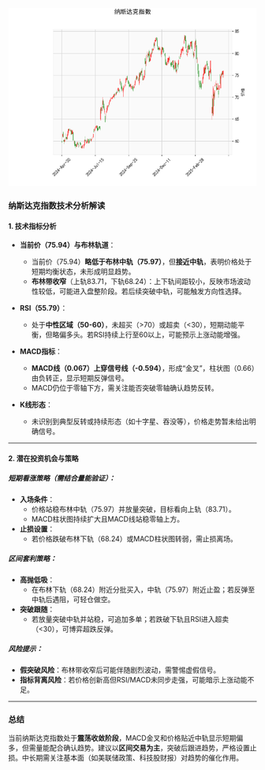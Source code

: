 ![图](NDAQ.png)



### 纳斯达克指数技术分析解读

#### 1. 技术指标分析
- **当前价（75.94）与布林轨道**：
  - 当前价（75.94）**略低于布林中轨（75.97）**，但**接近中轨**，表明价格处于短期均衡状态，未形成明显趋势。
  - **布林带收窄**（上轨83.71，下轨68.24）：上下轨间距较小，反映市场波动性较低，可能进入盘整阶段。若后续突破中轨，可能触发方向性选择。

- **RSI（55.79）**：
  - 处于**中性区域（50-60）**，未超买（>70）或超卖（<30），短期动能平衡，但略偏多头。若RSI持续上行至60以上，可能预示上涨动能增强。

- **MACD指标**：
  - **MACD线（0.067）上穿信号线（-0.594）**，形成“金叉”，柱状图（0.66）由负转正，显示短期反弹信号。
  - MACD仍位于零轴下方，需关注能否突破零轴确认趋势反转。

- **K线形态**：
  - 未识别到典型反转或持续形态（如十字星、吞没等），价格走势暂未给出明确信号。

---

#### 2. 潜在投资机会与策略

##### **短期看涨策略**（需结合量能验证）：
- **入场条件**：
  - 价格站稳布林中轨（75.97）并放量突破，目标看向上轨（83.71）。
  - MACD柱状图持续扩大且MACD线站稳零轴上方。
- **止损设置**：
  - 若价格跌破布林下轨（68.24）或MACD柱状图转弱，需止损离场。

##### **区间套利策略**：
- **高抛低吸**：
  - 在布林下轨（68.24）附近分批买入，中轨（75.97）附近止盈；若反弹至中轨后遇阻，可轻仓做空。
- **突破跟随**：
  - 若放量突破中轨并站稳，可追加多单；若跌破下轨且RSI进入超卖（<30），可博弈超跌反弹。

##### **风险提示**：
- **假突破风险**：布林带收窄后可能伴随剧烈波动，需警惕虚假信号。
- **指标背离风险**：若价格创新高但RSI/MACD未同步走强，可能暗示上涨动能不足。

---

### 总结
当前纳斯达克指数处于**震荡收敛阶段**，MACD金叉和价格贴近中轨显示短期偏多，但需量能配合确认趋势。建议以**区间交易为主**，突破后跟进趋势，严格设置止损。中长期需关注基本面（如美联储政策、科技股财报）对趋势的催化作用。